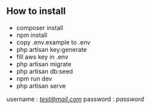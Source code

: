 ## How to install

- composer install
- npm install
- copy .env.example to .env
- php artisan key:generate
- fill aws key in .env
- php artisan migrate
- php artisan db:seed
- npm run dev
- php artisan serve

username : *test@mail.com*
password : *password*
